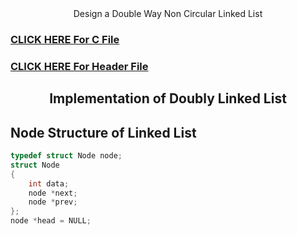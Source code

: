 
<div class="text-purple" align="center">
    Design a Double Way Non Circular Linked List
</div>

### [CLICK HERE For C File](../lab10/1.c)

### [CLICK HERE For Header File](../lab10/DoublyNonCircular.h)

<h2 align="center">
    Implementation of Doubly Linked List
</h2>

## Node Structure of Linked List
```c
typedef struct Node node;
struct Node
{
    int data;
    node *next;
    node *prev;
};
node *head = NULL;
```
